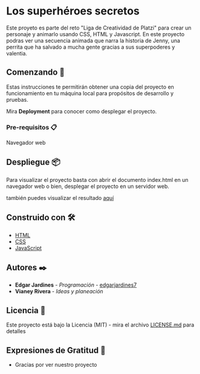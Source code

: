 # Los superhéroes secretos
Este proyeto es parte del reto "Liga de Creatividad de Platzi" para crear un personaje y animarlo usando CSS, HTML y Javascript. En este proyecto podras ver una secuencia animada que narra la historia de Jenny, una perrita que ha salvado a mucha gente gracias a sus superpoderes y valentia.

## Comenzando 🚀
Estas instrucciones te permitirán obtener una copia del proyecto en funcionamiento en tu máquina local para propósitos de desarrollo y pruebas.

Mira **Deployment** para conocer como desplegar el proyecto.

### Pre-requisitos 📋
Navegador web

## Despliegue 📦

Para visualizar el proyecto basta con abrir el documento index.html en un navegador web o bien, desplegar el proyecto en un servidor web.

también puedes visualizar el resultado [aquí](https://edgarjardines7.github.io/superhero)

## Construido con 🛠️


* [HTML](https://developer.mozilla.org/es/docs/Learn/Getting_started_with_the_web/HTML_basic)
* [CSS](https://developer.mozilla.org/es/docs/Web/CSS) 
* [JavaScript](https://developer.mozilla.org/es/docs/Web/JavaScript) 

## Autores ✒️

* **Edgar Jardines** - *Programación* - [edgarjardines7](https://github.com/edgarjardines7)
* **Vianey Rivera** - *Ideas y planeación* 

## Licencia 📄

Este proyecto está bajo la Licencia (MIT) - mira el archivo [LICENSE.md](LICENSE.md) para detalles

## Expresiones de Gratitud 🎁

* Gracias por ver nuestro proyecto 
